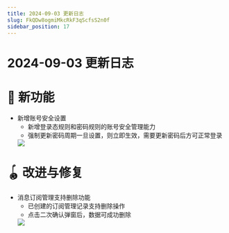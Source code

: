 ```yaml
---
title: 2024-09-03 更新日志
slug: FkQDw8ogmiMkcRkF3qScfsS2n0f
sidebar_position: 17
---
```



# 2024-09-03 更新日志

# 🎉 新功能

- 新增账号安全设置
    - 新增登录态规则和密码规则的账号安全管理能力
    - 强制更新密码周期一旦设置，则立即生效，需要更新密码后方可正常登录
    <img src="/assets/MXDtb4IMXoqaf5xmBzRcYG9PnZe.png" src-width="3808" src-height="1616" align="center"/>

# 🪀 改进与修复

- 消息订阅管理支持删除功能
    - 已创建的订阅管理记录支持删除操作
    - 点击二次确认弹窗后，数据可成功删除
    <img src="/assets/PVsGbKH4To6yttxXFO8cuKvlnNh.png" src-width="3800" src-height="1598" align="center"/>

